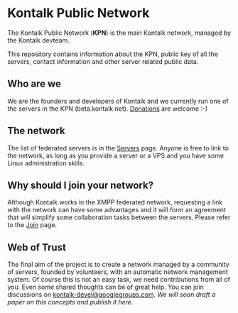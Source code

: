 Kontalk Public Network
======================

The Kontalk Public Network (**KPN**) is the main Kontalk network, managed by the Kontalk devteam.

This repository contains information about the KPN, public key of all the servers, contact information and other server related public data.

## Who are we

We are the founders and developers of Kontalk and we currently run one of the servers in the KPN (beta.kontalk.net). [Donations](https://www.kontalk.net/) are welcome :-)

## The network

The list of federated servers is in the [Servers](/docs/servers.md) page. Anyone is free to link to the network, as long as you provide a server or a VPS and you have some Linux administration skills.

## Why should I join your network?

Although Kontalk works in the XMPP federated network, requesting a link with the network can have some advantages and it will form an agreement that will simplify some collaboration tasks between the servers. Please refer to the [Join](/docs/join.md) page.

## Web of Trust

The final aim of the project is to create a network managed by a community of servers, founded by volunteers, with an automatic network management system. Of course this is not an easy task, we need contributions from all of you. Even some shared thoughts can be of great help. You can join discussions on [kontalk-devel@googlegroups.com](https://groups.google.com/d/forum/kontalk-devel).
*We will soon draft a paper on this concepts and publish it here.*
